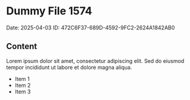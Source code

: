 # Dummy File 1574

Date: 2025-04-03
ID: 472C6F37-689D-4592-9FC2-2624A1842AB0

## Content

Lorem ipsum dolor sit amet, consectetur adipiscing elit.
Sed do eiusmod tempor incididunt ut labore et dolore magna aliqua.

* Item 1
* Item 2
* Item 3

